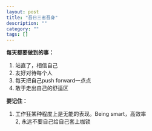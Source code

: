 ```yaml
---
layout: post
title: "吾日三省吾身"
description: ""
category: ""
tags: []
---
```

**每天都要做到的事：**  
1. 站直了，相信自己  
2. 友好对待每个人  
3. 每天把自己push forward一点点  
4. 敢于走出自己的舒适区  


**要记住：**  
1. 工作狂某种程度上是无能的表现。Being smart，高效率  
2, 永远不要自己给自己套上枷锁  
